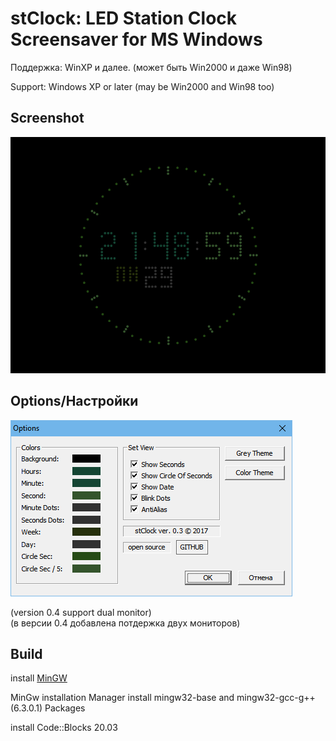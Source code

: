 
# stClock: LED Station Clock Screensaver for MS Windows 

Поддержка: WinXP и далее.  (может быть Win2000 и даже Win98)

Support: Windows XP or later  (may be Win2000 and Win98 too)

## Screenshot
![screensot1](https://raw.githubusercontent.com/rty65tt/stClock.scr/master/screenshot1.png  "Screenshot1")

## Options/Настройки
![screensot2](https://raw.githubusercontent.com/rty65tt/stClock.scr/master/screenshot2.png  "Screenshot2")

(version 0.4 support dual monitor)  
(в версии 0.4 добавлена потдержка двух мониторов)


## Build
install [MinGW](https://sourceforge.net/projects/mingw/)

MinGw installation Manager install mingw32-base and mingw32-gcc-g++ (6.3.0.1) Packages

install Code::Blocks 20.03
